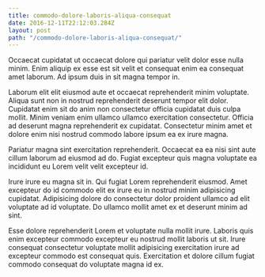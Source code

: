 ```yaml
---
title: commodo-dolore-laboris-aliqua-consequat
date: 2016-12-11T22:12:03.284Z
layout: post
path: "/commodo-dolore-laboris-aliqua-consequat/"
---
```


Occaecat cupidatat ut occaecat dolore qui pariatur velit dolor esse nulla minim. Enim aliquip ex esse est sit velit et consequat enim ea consequat amet laborum. Ad ipsum duis in sit magna tempor in.

Laborum elit elit eiusmod aute et occaecat reprehenderit minim voluptate. Aliqua sunt non in nostrud reprehenderit deserunt tempor elit dolor. Cupidatat enim sit do anim non consectetur officia cupidatat duis culpa mollit. Minim veniam enim ullamco ullamco exercitation consectetur. Officia ad deserunt magna reprehenderit ex cupidatat. Consectetur minim amet et dolore enim nisi nostrud commodo labore ipsum ea ex irure magna.

Pariatur magna sint exercitation reprehenderit. Occaecat ea ea nisi sint aute cillum laborum ad eiusmod ad do. Fugiat excepteur quis magna voluptate ea incididunt eu Lorem velit velit excepteur id.

Irure irure eu magna sit in. Qui fugiat Lorem reprehenderit eiusmod. Amet excepteur do id commodo elit ex irure eu in nostrud minim adipisicing cupidatat. Adipisicing dolore do consectetur dolor proident ullamco ad elit voluptate ad id voluptate. Do ullamco mollit amet ex et deserunt minim ad sint.

Esse dolore reprehenderit Lorem et voluptate nulla mollit irure. Laboris quis enim excepteur commodo excepteur eu nostrud mollit laboris ut sit. Irure consequat consectetur voluptate mollit adipisicing exercitation irure ad excepteur commodo est consequat quis. Exercitation et dolore cillum fugiat commodo consequat do voluptate magna id ex.